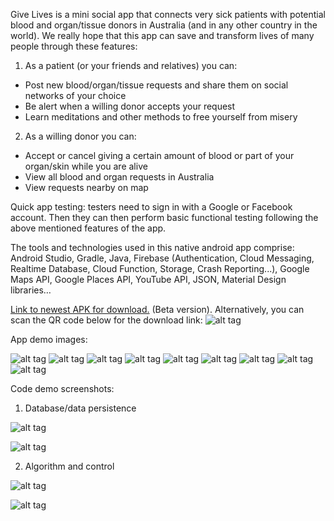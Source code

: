 Give Lives is a mini social app that connects very sick patients with potential blood and organ/tissue donors in Australia (and in any other country in the world). We really hope that this app can save and transform lives of many people through these features:

1. As a patient (or your friends and relatives) you can:
- Post new blood/organ/tissue requests and share them on social networks of your choice
- Be alert when a willing donor accepts your request
- Learn meditations and other methods to free yourself from misery

2. As a willing donor you can:
- Accept or cancel giving a certain amount of blood or part of your organ/skin while you are alive
- View all blood and organ requests in Australia
- View requests nearby on map

Quick app testing: testers need to sign in with a Google or Facebook account. Then they can then perform basic functional testing following the above mentioned features of the app. 

The tools and technologies used in this native android app comprise: Android Studio, Gradle, Java, Firebase (Authentication, Cloud Messaging, Realtime Database, Cloud Function, Storage, Crash Reporting...), Google Maps API, Google Places API, YouTube API, JSON, Material Design libraries…

[Link to newest APK for download.](https://drive.google.com/file/d/1_oH1buaoda5o_4iOGtUV7CRKkTKRA--o/view?usp=sharing) (Beta version).
Alternatively, you can scan the QR code below for the download link: 
![alt tag](https://lh3.googleusercontent.com/pw/ACtC-3dt947Ghtq9fE_kkPZsyY7s_SnSHbnmNDBM_0m402YGnBt5wPxugTeNVb75HZZM8n1hFHbi7cyn_4KlmSb3hBpVH5Izmpa_is5HJM0GC5FT2hJl_3HelZ7WCoUt4o2O8pmui_BJlN-_EDlBXHIDm01iOg=s200-no?authuser=0"")

App demo images:

![alt tag](https://s18.postimg.org/kh6uasuk9/Screenshot_2017-12-31-22-19-49.png "")
![alt tag](https://lh3.googleusercontent.com/CrxxMictTAzb_Ga9RFuvznVUGWnvzoKi8Jpm2EpWUJ-mQKB4OyUdAQb6veQsJG37DA=h900-rw "")
![alt tag](https://lh3.googleusercontent.com/kSVxDnDyJoriKwPZ265Oqt-TsryBrczqss6Q0p_rv-b4YQMeMFBlZa-OYi66HD1jt5o=h900-rw "")
![alt tag](https://lh3.googleusercontent.com/v78pbSb68pjR7RLHBmGKL2dTbKpoN0pKKAw3sdNMZhPolL0OAnQ0-x41XdE6sWqr7A=h900-rw "")
![alt tag](https://lh3.googleusercontent.com/GTtvqjaXMRwuMmS4kXrdindjKpyiTDpdRV-FF7QTbvps5g6hHd5vMDhnbogXzkVnaHI=h900-rw "")
![alt tag](https://lh3.googleusercontent.com/HcL8FyQQsAIGYudy-KSVTo7QzxYFCX9t2lpED3RRNjqPwMa5DzdlQaaMIkwGwXk4KNU=h900-rw "")
![alt tag](https://s18.postimg.org/6ar3fkz4p/Screenshot_2018-01-02-12-04-10.png "")
![alt tag](https://lh3.googleusercontent.com/LcEpVOag7BMfy_0NIVbichAiYem1tJJm0CtKtmdBCuXk6M2nManN6Yecgi9u7s2irdec=h900-rw "")
![alt tag](https://lh3.googleusercontent.com/UZ1fFg1kN5jizzyQhOx9ShznyUfKyzb0RpfSV_jEwMa1qY4MmW1vqYful9zcBGJ_2DOE=h900-rw "")

Code demo screenshots:

1. Database/data persistence

![alt tag](https://lh3.googleusercontent.com/pw/ACtC-3fLjX2sMBTVqhicLxnk_Ot4e23I3XZ1yN-V8xf9QcB3rhKkxTm8PszL8EJqNyXultxPM_M3dk59ykNTHgVt1B6sHmO8BAWxp0wAoRSmFKeZoajQqN2VrjHY6zST_Yn-eO8sGERzsQcLC8xMjLqcBqMv8Q=w1576-h1246-no?authuser=0 "")

![alt tag](https://lh3.googleusercontent.com/pw/ACtC-3dTQBI9HguG4v9fwafHsWNFVwMAbckuavRxnwgafysIXtIboFsYKN2lDLQQ0tS_2Eirs41R_VWMXQP5Ks3RKjXCUCosum1TOGJQ8XVKsZ2DpoWaWBDaw5P-mQzlb-aFDK9W050OCbe704XKclWPmynLNA=w1314-h1716-no?authuser=0 "")

2. Algorithm and control

![alt tag](https://lh3.googleusercontent.com/pw/ACtC-3dfbvzKpZQ72ggyyDJICSQAAseV9ibdZZXhg0FzCTHawtZ44DKTYO3GSijV7uSS7vR_0cOJ-Uv5V0nDfIsDrpF3FRMH_StgYfW2Gd9yO8Ctp4tz0rAYWBEckpITcGSgKhvDEwvphnejVOLleTZ6sD4PUA=w2020-h1306-no?authuser=0 "")

![alt tag](https://lh3.googleusercontent.com/pw/ACtC-3cRI0cCuNaG7ZTPBpHZ2Ope8mM9nwBWbEONzPwlBIzS4jH73ROfwWHqlVIawLrQt-e38h9-d3w6878aM_LVrXSFYKUc85gEXdzCbrBTGuKovLSFFmTVbxLBM4sDkh9ALYWW80BX62DjyQ8PgJqHk6wRYQ=w2090-h1280-no?authuser=0 "")


